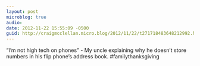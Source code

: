 ```yaml
---
layout: post
microblog: true
audio: 
date: 2012-11-22 15:55:09 -0500
guid: http://craigmcclellan.micro.blog/2012/11/22/t271718483648212992.html
---
```

“I’m not high tech on phones” - My uncle explaining why he doesn’t store numbers in his flip phone’s address book. #familythanksgiving
